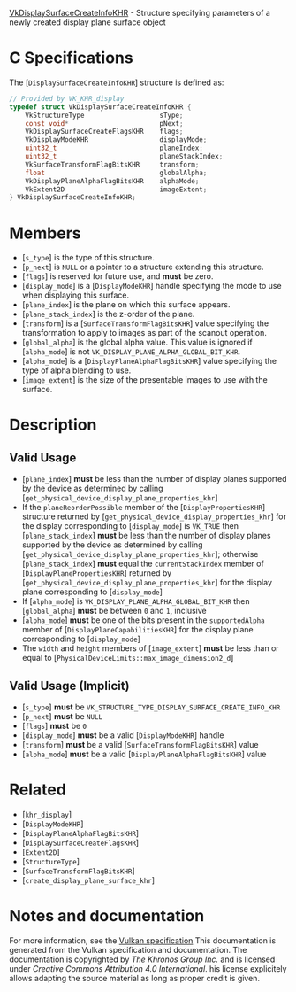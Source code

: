 [VkDisplaySurfaceCreateInfoKHR](https://www.khronos.org/registry/vulkan/specs/1.3-extensions/man/html/VkDisplaySurfaceCreateInfoKHR.html) - Structure specifying parameters of a newly created display plane surface object

# C Specifications
The [`DisplaySurfaceCreateInfoKHR`] structure is defined as:
```c
// Provided by VK_KHR_display
typedef struct VkDisplaySurfaceCreateInfoKHR {
    VkStructureType                   sType;
    const void*                       pNext;
    VkDisplaySurfaceCreateFlagsKHR    flags;
    VkDisplayModeKHR                  displayMode;
    uint32_t                          planeIndex;
    uint32_t                          planeStackIndex;
    VkSurfaceTransformFlagBitsKHR     transform;
    float                             globalAlpha;
    VkDisplayPlaneAlphaFlagBitsKHR    alphaMode;
    VkExtent2D                        imageExtent;
} VkDisplaySurfaceCreateInfoKHR;
```

# Members
- [`s_type`] is the type of this structure.
- [`p_next`] is `NULL` or a pointer to a structure extending this structure.
- [`flags`] is reserved for future use, and  **must**  be zero.
- [`display_mode`] is a [`DisplayModeKHR`] handle specifying the mode to use when displaying this surface.
- [`plane_index`] is the plane on which this surface appears.
- [`plane_stack_index`] is the z-order of the plane.
- [`transform`] is a [`SurfaceTransformFlagBitsKHR`] value specifying the transformation to apply to images as part of the scanout operation.
- [`global_alpha`] is the global alpha value. This value is ignored if [`alpha_mode`] is not `VK_DISPLAY_PLANE_ALPHA_GLOBAL_BIT_KHR`.
- [`alpha_mode`] is a [`DisplayPlaneAlphaFlagBitsKHR`] value specifying the type of alpha blending to use.
- [`image_extent`] is the size of the presentable images to use with the surface.

# Description
## Valid Usage
-  [`plane_index`] **must**  be less than the number of display planes supported by the device as determined by calling [`get_physical_device_display_plane_properties_khr`]
-    If the `planeReorderPossible` member of the [`DisplayPropertiesKHR`] structure returned by [`get_physical_device_display_properties_khr`] for the display corresponding to [`display_mode`] is `VK_TRUE` then [`plane_stack_index`] **must**  be less than the number of display planes supported by the device as determined by calling [`get_physical_device_display_plane_properties_khr`]; otherwise [`plane_stack_index`] **must**  equal the `currentStackIndex` member of [`DisplayPlanePropertiesKHR`] returned by [`get_physical_device_display_plane_properties_khr`] for the display plane corresponding to [`display_mode`]
-    If [`alpha_mode`] is `VK_DISPLAY_PLANE_ALPHA_GLOBAL_BIT_KHR` then [`global_alpha`] **must**  be between `0` and `1`, inclusive
-  [`alpha_mode`] **must**  be one of the bits present in the `supportedAlpha` member of [`DisplayPlaneCapabilitiesKHR`] for the display plane corresponding to [`display_mode`]
-    The `width` and `height` members of [`image_extent`] **must**  be less than or equal to [`PhysicalDeviceLimits::max_image_dimension2_d`]

## Valid Usage (Implicit)
-  [`s_type`] **must**  be `VK_STRUCTURE_TYPE_DISPLAY_SURFACE_CREATE_INFO_KHR`
-  [`p_next`] **must**  be `NULL`
-  [`flags`] **must**  be `0`
-  [`display_mode`] **must**  be a valid [`DisplayModeKHR`] handle
-  [`transform`] **must**  be a valid [`SurfaceTransformFlagBitsKHR`] value
-  [`alpha_mode`] **must**  be a valid [`DisplayPlaneAlphaFlagBitsKHR`] value

# Related
- [`khr_display`]
- [`DisplayModeKHR`]
- [`DisplayPlaneAlphaFlagBitsKHR`]
- [`DisplaySurfaceCreateFlagsKHR`]
- [`Extent2D`]
- [`StructureType`]
- [`SurfaceTransformFlagBitsKHR`]
- [`create_display_plane_surface_khr`]

# Notes and documentation
For more information, see the [Vulkan specification](https://www.khronos.org/registry/vulkan/specs/1.3-extensions/html/vkspec.html)
This documentation is generated from the Vulkan specification and documentation.
The documentation is copyrighted by *The Khronos Group Inc.* and is licensed under *Creative Commons Attribution 4.0 International*.
his license explicitely allows adapting the source material as long as proper credit is given.
        